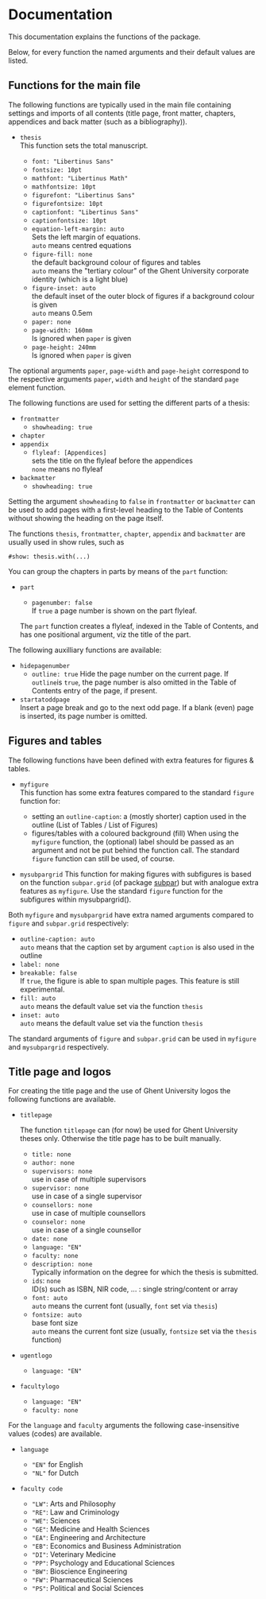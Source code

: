 # Documentation

This documentation explains the functions of the package.

Below, for every function the named arguments and their default values are listed.

## Functions for the main file

The following functions are typically used in the main file containing settings and imports of all contents (title page, front matter, chapters, appendices and back matter (such as a bibliography)).


- `thesis`  
  This function sets the total manuscript.

  - `font: "Libertinus Sans"`
  - `fontsize: 10pt`
  - `mathfont: "Libertinus Math"`
  - `mathfontsize: 10pt`
  - `figurefont: "Libertinus Sans"`
  - `figurefontsize: 10pt`
  - `captionfont: "Libertinus Sans"`
  - `captionfontsize: 10pt`
  - `equation-left-margin: auto`  
    Sets the left margin of equations.  
    `auto` means centred equations  
  - `figure-fill: none`  
      the default background colour of figures and tables  
      `auto` means the "tertiary colour" of the Ghent University corporate identity (which is a light blue)
  - `figure-inset: auto`  
      the default inset of the outer block of figures if a background colour is given  
      `auto` means 0.5em
  - `paper: none`  
  - `page-width: 160mm`  
    Is ignored when `paper` is given
  - `page-height: 240mm`  
    Is ignored when `paper` is given

The optional arguments `paper`, `page-width` and  `page-height` correspond to the respective arguments `paper`, `width` and  `height`
    of the standard `page` element function.
    
The following functions are used for setting the different parts of a thesis:
  
- `frontmatter`
  - `showheading: true`
- `chapter`
- `appendix`
  - `flyleaf: [Appendices]`  
  sets the title on the flyleaf before the appendices  
  `none` means no flyleaf
- `backmatter`
  - `showheading: true`

Setting the argument `showheading` to `false` in `frontmatter` or `backmatter` can be used to add pages with a first-level heading to the Table of Contents without showing the heading on the page itself.
  
The functions `thesis`, `frontmatter`, `chapter`, `appendix` and `backmatter` are usually used in show rules, such as
    
`#show: thesis.with(...)`
    
You can group the chapters in parts by means of the `part` function:

- `part`
  - `pagenumber: false`  
  If `true` a page number is shown on the part flyleaf.
  
  The `part` function creates a flyleaf, indexed in the Table of Contents, and has one positional argument, viz the title of the part.
    
The following auxilliary functions are available:

- `hidepagenumber`  
  - `outline: true`
  Hide the page number on the current page. If `outline`is `true`, the page number is also omitted in the Table of Contents entry of the page, if present.
- `startatoddpage`  
  Insert a page break and go to the next odd page. If a blank (even) page is inserted, its page number is omitted. 
  
## Figures and tables


The following functions have been defined with extra features for figures & tables.

- `myfigure`  
  This function has some extra features compared to the standard `figure` function for:
    - setting an `outline-caption`: a (mostly shorter) caption used in the outline (List of Tables / List of Figures)
    - figures/tables with a coloured background (fill)
  When using the `myfigure` function, the (optional) label should be passed as an argument and not be put behind the function call.
  The standard `figure` function can still be used, of course.

- `mysubpargrid` 
  This function for making figures with subfigures is based on the function `subpar.grid` (of package [subpar](https://typst.app/universe/package/subpar)) but with analogue extra features as `myfigure`.
  Use the standard `figure` function for the subfigures within mysubpargrid(). 
  
Both `myfigure` and `mysubpargrid` have extra named arguments compared to `figure` and `subpar.grid` respectively:

  - `outline-caption: auto`  
    `auto` means that the caption set by argument `caption` is also used in the outline 
  - `label: none`
  - `breakable: false`  
      If `true`, the figure is able to span multiple pages. This feature is still experimental.
  - `fill: auto`  
     `auto` means the default value set via the function `thesis`
  - `inset: auto`  
    `auto` means the default value set via the function `thesis`

The standard arguments of `figure` and  `subpar.grid` can be used in `myfigure` and `mysubpargrid` respectively. 

## Title page and logos

For creating the title page and the use of Ghent University logos the following functions are available.

- `titlepage`

  The function `titlepage` can (for now) be used for Ghent University theses only. Otherwise the title page has to be built manually.

  - `title: none`
  - `author: none`
  - `supervisors: none`  
      use in case of multiple supervisors
  - `supervisor: none`  
      use in case of a single supervisor 
  - `counsellors: none`  
      use in case of multiple counsellors
  - `counselor: none`  
      use in case of a single counsellor
  - `date: none`
  - `language: "EN"`  
  - `faculty: none`  
  - `description: none`  
      Typically information on the degree for which the thesis is submitted.
  - `ids`: `none`  
    ID(s) such as ISBN, NIR code, ... : single string/content or array
  - `font: auto`  
    `auto` means the current font (usually, `font` set via `thesis`) 
  - `fontsize: auto`  
    base font size  
    `auto` means the current font size (usually, `fontsize` set via the `thesis` function) 

- `ugentlogo`

    - `language: "EN"`
  
- `facultylogo`

    - `language: "EN"`
    - `faculty: none`

For the `language` and `faculty` arguments the following case-insensitive values (codes) are available. 
  - `language`
    - `"EN"` for English
    - `"NL"` for Dutch
 
  - `faculty code`
     - `"LW"`: Arts and Philosophy
     - `"RE"`: Law and Criminology
     - `"WE"`: Sciences
     - `"GE"`: Medicine and Health Sciences
     - `"EA"`: Engineering and Architecture
     - `"EB"`: Economics and Business Administration
     - `"DI"`: Veterinary Medicine
     - `"PP"`: Psychology and Educational Sciences
     - `"BW"`: Bioscience Engineering
     - `"FW"`: Pharmaceutical Sciences
     - `"PS"`: Political and Social Sciences
